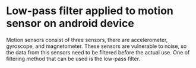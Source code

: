 # Low-pass filter applied to motion sensor on android device

Motion sensors consist of three sensors, there are accelerometer, gyroscope, and magnetometer. These sensors are vulnerable to noise, so the data from this sensors need to be filtered before the actual use. One of filtering method that can be used is the low-pass filter.
